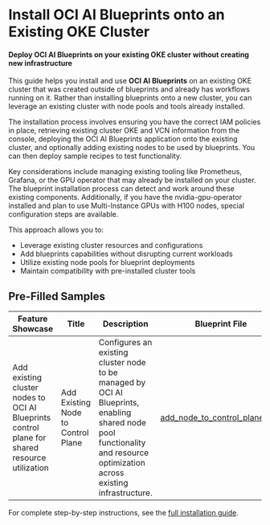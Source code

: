 # Install OCI AI Blueprints onto an Existing OKE Cluster

#### Deploy OCI AI Blueprints on your existing OKE cluster without creating new infrastructure

This guide helps you install and use **OCI AI Blueprints** on an existing OKE cluster that was created outside of blueprints and already has workflows running on it. Rather than installing blueprints onto a new cluster, you can leverage an existing cluster with node pools and tools already installed.

The installation process involves ensuring you have the correct IAM policies in place, retrieving existing cluster OKE and VCN information from the console, deploying the OCI AI Blueprints application onto the existing cluster, and optionally adding existing nodes to be used by blueprints. You can then deploy sample recipes to test functionality.

Key considerations include managing existing tooling like Prometheus, Grafana, or the GPU operator that may already be installed on your cluster. The blueprint installation process can detect and work around these existing components. Additionally, if you have the nvidia-gpu-operator installed and plan to use Multi-Instance GPUs with H100 nodes, special configuration steps are available.

This approach allows you to:

- Leverage existing cluster resources and configurations
- Add blueprints capabilities without disrupting current workloads
- Utilize existing node pools for blueprint deployments
- Maintain compatibility with pre-installed cluster tools

## Pre-Filled Samples

| Feature Showcase                                                                              | Title                              | Description                                                                                                                                                               | Blueprint File                                                   |
| --------------------------------------------------------------------------------------------- | ---------------------------------- | ------------------------------------------------------------------------------------------------------------------------------------------------------------------------- | ---------------------------------------------------------------- |
| Add existing cluster nodes to OCI AI Blueprints control plane for shared resource utilization | Add Existing Node to Control Plane | Configures an existing cluster node to be managed by OCI AI Blueprints, enabling shared node pool functionality and resource optimization across existing infrastructure. | [add_node_to_control_plane.json](add_node_to_control_plane.json) |

For complete step-by-step instructions, see the [full installation guide](../../../../INSTALLING_ONTO_EXISTING_CLUSTER_README.md).
